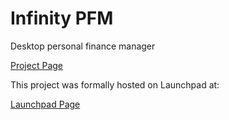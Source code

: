 # Infinity PFM
Desktop personal finance manager

[Project Page](http://infinitypfm.org)

This project was formally hosted on Launchpad at:

[Launchpad Page](https://launchpad.net/infinitypfm)
